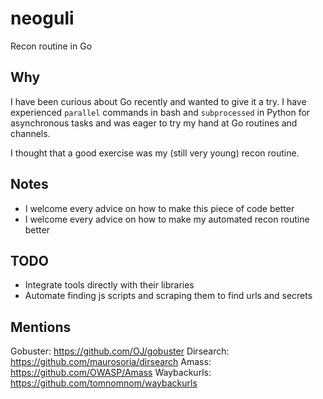 # neoguli
Recon routine in Go

## Why
I have been curious about Go recently and wanted to give it a try. I have experienced `parallel` commands in bash and `subprocessed` in Python for asynchronous tasks and was eager to try my hand at Go routines and channels.

I thought that a good exercise was my (still very young) recon routine.

## Notes
- I welcome every advice on how to make this piece of code better
- I welcome every advice on how to make my automated recon routine better

## TODO
- Integrate tools directly with their libraries
- Automate finding js scripts and scraping them to find urls and secrets

## Mentions
Gobuster: https://github.com/OJ/gobuster
Dirsearch: https://github.com/maurosoria/dirsearch
Amass: https://github.com/OWASP/Amass
Waybackurls: https://github.com/tomnomnom/waybackurls

